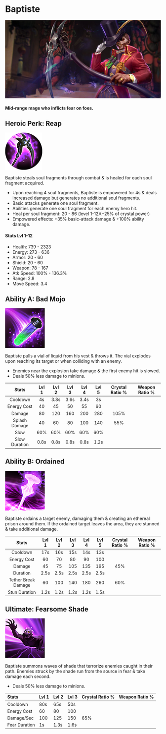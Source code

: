 # Baptiste



![](../../.gitbook/assets/image%20%28209%29.png)

#### Mid-range mage who inflicts fear on foes.

## Heroic Perk: Reap

![Reap](../../.gitbook/assets/image%20%28142%29.png)

Baptiste steals soul fragments through combat & is healed for each soul fragment acquired.

* Upon reaching 4 soul fragments, Baptiste is empowered for 4s & deals increased damage but generates no additional soul fragments.
* Basic attacks generate one soul fragment.
* Abilities generate one soul fragment for each enemy hero hit.
* Heal per soul fragment: 20 - 86 \(level 1-12\)\(+25% of crystal power\)
* Empowered effects: +35% basic-attack damage & +100% ability damage.

#### Stats Lvl 1-12

* Health: 739 - 2323
* Energy: 273 - 636
* Armor: 20 - 60
* Shield: 20 - 60
* Weapon: 78 - 167
* Atk Speed: 100% - 136.3%
* Range: 2.8
* Move Speed: 3.4

## Ability A: Bad Mojo

![Bad Mojo](../../.gitbook/assets/image%20%2826%29.png)

Baptiste pulls a vial of liquid from his vest & throws it. The vial explodes upon reaching its target or when colliding with an enemy.

* Enemies near the explosion take damage & the first enemy hit is slowed.
* Deals 50% less damage to minions.

| Stats | Lvl 1 | Lvl 2 | Lvl 3 | Lvl 4 | Lvl 5 | Crystal      Ratio % | Weapon     Ratio % |
| :---: | :---: | :---: | :---: | :---: | :---: | :---: | :---: |
| Cooldown | 4s | 3.8s | 3.6s | 3.4s | 3s |  |  |
| Energy       Cost | 40 | 45 | 50 | 55 | 60 |  |  |
| Damage | 80 | 120 | 160 | 200 | 280 | 105% |  |
| Splash       Damage | 40 | 60 | 80 | 100 | 140 | 55% |  |
| Slow | 60% | 60% | 60% | 60% | 60% |  |  |
| Slow          Duration | 0.8s | 0.8s | 0.8s | 0.8s | 1.2s |  |  |

## Ability B: Ordained

![Ordained](../../.gitbook/assets/image%20%28222%29.png)

Baptiste ordains a target enemy, damaging them & creating an ethereal prison around them. If the ordained target leaves the area, they are stunned & take additional damage.

| Stats | Lvl 1 | Lvl 2 | Lvl 3 | Lvl 4 | Lvl 5 | Crystal      Ratio % | Weapon     Ratio % |
| :---: | :---: | :---: | :---: | :---: | :---: | :---: | :---: |
| Cooldown | 17s | 16s | 15s | 14s | 13s |  |  |
| Energy       Cost | 60 | 70 | 80 | 90 | 100 |  |  |
| Damage | 45 | 75 | 105 | 135 | 195 | 45% |  |
| Duration | 2.5s | 2.5s | 2.5s | 2.5s | 2.5s |  |  |
| Tether        Break        Damage | 60 | 100 | 140 | 180 | 260 | 60% |  |
| Stun           Duration | 1.2s | 1.2s | 1.2s | 1.2s | 1.5s |  |  |

## Ultimate: Fearsome Shade

![Fearsome Shade](../../.gitbook/assets/image%20%2858%29.png)

Baptiste summons waves of shade that terrorize enemies caught in their path. Enemies struck by the shade run from the source in fear & take damage each second.

* Deals 50% less damage to minions.

| Stats | Lvl 1 | Lvl 2 | Lvl 3 | Crystal Ratio % | Weapon Ratio % |
| :--- | :--- | :--- | :--- | :--- | :--- |
| Cooldown | 80s | 65s | 50s |  |  |
| Energy Cost | 60 | 80 | 100 |  |  |
| Damage/Sec | 100 | 125 | 150 | 65% |  |
| Fear Duration | 1s | 1.3s | 1.6s |  |  |

